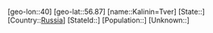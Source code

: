 ﻿---
location: [56.87,40]
type: City
tags:
- geo/City


SpocWebEntityId: 31265
isDeleted: false
confidential: public

---
[geo-lon::40]
[geo-lat::56.87]
[name::Kalinin=Tver]
[State::]
[Country::[Russia](geo/Continent/Europe/Russia.md)]
[StateId::]
[Population::]
[Unknown::]

